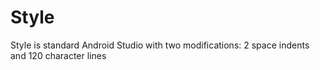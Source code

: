 # Style

Style is standard Android Studio with two modifications: 2 space indents and 120 character lines